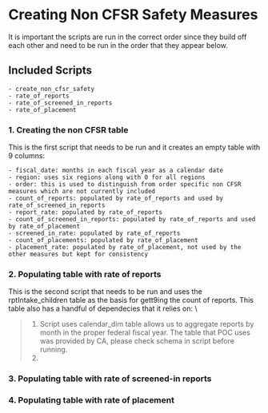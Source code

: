 # Creating Non CFSR Safety Measures

It is important the scripts are run in the correct order since they build off each other and need to be run in the order that they appear below.

## Included Scripts
    
    - create_non_cfsr_safety
    - rate_of_reports
    - rate_of_screened_in_reports
    - rate_of_placement
    
### 1. Creating the non CFSR table

This is the first script that needs to be run and it creates an empty table with 9 columns:

    - fiscal_date: months in each fiscal year as a calendar date
    - region: uses six regions along with 0 for all regions
    - order: this is used to distinguish from order specific non CFSR measures which are not currently included
    - count_of_reports: populated by rate_of_reports and used by rate_of_screened_in_reports
	- report_rate: populated by rate_of_reports
	- count_of_screened_in_reports: populated by rate_of_reports and used by rate_of_placement
	- screened_in_rate: populated by rate_of_reports
	- count_of_placements: populated by rate_of_placement
	- placement_rate: populated by rate_of_placement, not used by the other measures but kept for consistency

### 2. Populating table with rate of reports

This is the second script that needs to be run and uses the rptIntake_children table as the basis for gett9ing the count of reports. This table also has a handful of dependecies that it relies on: \
> 1. Script uses calendar_dim table allows us to aggregate reports by month in the proper federal fiscal year. The table that POC uses was provided by CA, please check schema in script before running.  
> 2. 


### 3. Populating table with rate of screened-in reports

### 4. Populating table with rate of placement

